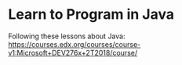 # Learn to Program in Java

Following these lessons about Java: https://courses.edx.org/courses/course-v1:Microsoft+DEV276x+2T2018/course/
